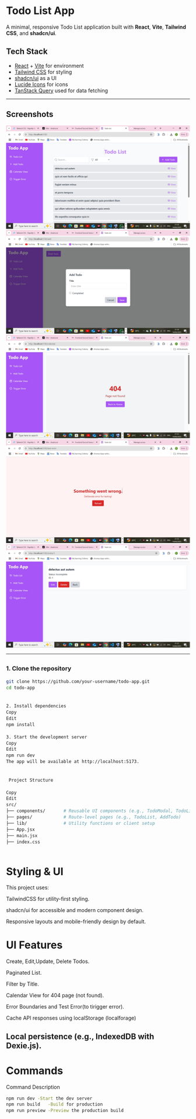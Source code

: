 #  Todo List App

A minimal, responsive Todo List application built with **React**, **Vite**, **Tailwind CSS**, and **shadcn/ui**.

## Tech Stack

-  [React](https://reactjs.org/) + [Vite](https://vitejs.dev/) for environment 
-  [Tailwind CSS](https://tailwindcss.com/) for styling
-  [shadcn/ui](https://ui.shadcn.com/) as a UI
-  [Lucide Icons](https://lucide.dev/icons/) for icons
-  [TanStack Query](https://tanstack.com/query/latest)  used for data fetching

---

##  Screenshots
<img src="./public/assets/images/20250614_213411.jpg">
<img src="./public/assets/images/20250614_213447.jpg">
<img src="./public/assets/images/20250614_213508.jpg">
<img src="./public/assets/images/20250614_213526.jpg">
<img src="./public/assets/images/20250614_213603.jpg">


---

##  

### 1. Clone the repository

```bash
git clone https://github.com/your-username/todo-app.git
cd todo-app


2. Install dependencies
Copy
Edit
npm install

3. Start the development server
Copy
Edit
npm run dev
The app will be available at http://localhost:5173.


 Project Structure

Copy
Edit
src/
├── components/       # Reusable UI components (e.g., TodoModal, TodoList,EditTodo)
├── pages/            # Route-level pages (e.g., TodoList, AddTodo)
├── lib/              # Utility functions or client setup
├── App.jsx
├── main.jsx
├── index.css
 
```

 #  Styling & UI
This project uses:

TailwindCSS for utility-first styling.

shadcn/ui for accessible and modern component design.

Responsive layouts and mobile-friendly design by default.


# UI Features
 Create, Edit,Update, Delete Todos.

 Paginated List.

 Filter by Title.

 Calendar View for 404 page (not found).

 Error Boundaries and Test Error(to tirigger error).

 Cache API responses using localStorage (localforage)

 Local persistence (e.g., IndexedDB with Dexie.js).
---

# Commands

Command	Description
```bash
npm run dev	-Start the dev server
npm run build	-Build for production
npm run preview	-Preview the production build

